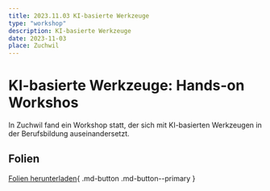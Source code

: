 ```yaml
---
title: 2023.11.03 KI-basierte Werkzeuge
type: "workshop"
description: KI-basierte Werkzeuge
date: 2023-11-03
place: Zuchwil
---
```


# KI-basierte Werkzeuge: Hands-on Workshos

In Zuchwil fand ein Workshop statt, der sich mit KI-basierten Werkzeugen in der Berufsbildung auseinandersetzt.

## Folien

[Folien herunterladen](slides/BeLearn_Workshop_Berufsbildung.pdf){ .md-button .md-button--primary } 
